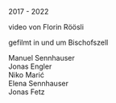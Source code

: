 2017 - 2022

video von Florin Röösli

gefilmt in und um Bischofszell

Manuel Sennhauser  
Jonas Engler  
Niko Marić  
Elena Sennhauser  
Jonas Fetz

